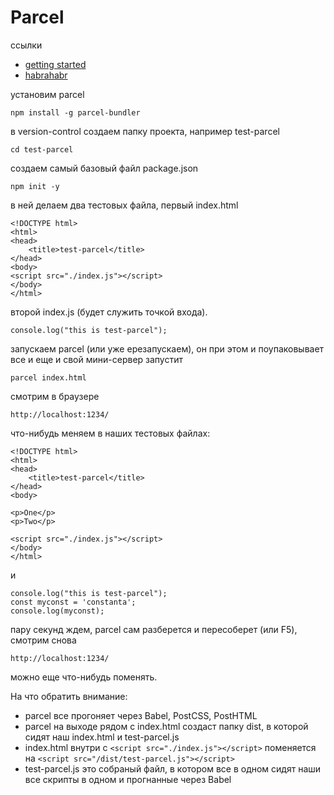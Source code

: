 # Parcel

ссылки
* [getting started](https://parceljs.org/getting_started.html)
* [habrahabr](https://habrahabr.ru/post/344486/)

установим parcel
```
npm install -g parcel-bundler
```
в version-control создаем папку проекта, например test-parcel
```
cd test-parcel
```
создаем самый базовый файл package.json
```
npm init -y
```
в ней делаем два тестовых файла, первый index.html
```
<!DOCTYPE html>
<html>
<head>
	<title>test-parcel</title>
</head>
<body>
<script src="./index.js"></script>
</body>
</html>
```
второй index.js (будет служить точкой входа).
```
console.log("this is test-parcel");
```
запускаем parcel (или уже ерезапускаем), он при этом и поупаковывает все и еще и свой мини-сервер запустит
```
parcel index.html
```
смотрим в браузере
```
http://localhost:1234/
```
что-нибудь меняем в наших тестовых файлах:
```
<!DOCTYPE html>
<html>
<head>
	<title>test-parcel</title>
</head>
<body>

<p>One</p>
<p>Two</p>

<script src="./index.js"></script>
</body>
</html>
```
и
```
console.log("this is test-parcel");
const myconst = 'constanta';
console.log(myconst);
```
пару секунд ждем, parcel сам разберется и пересоберет (или F5), смотрим снова
```
http://localhost:1234/
```
можно еще что-нибудь поменять.



На что обратить внимание:
* parcel все прогоняет через Babel, PostCSS, PostHTML
* parcel на выходе рядом с index.html создаст папку dist, в которой сидят наш index.html и test-parcel.js
* index.html внутри с `<script src="./index.js"></script>` поменяется на `<script src="/dist/test-parcel.js"></script>`
* test-parcel.js это собраный файл, в котором все в одном сидят наши все скрипты в одном и прогнанные через Babel
